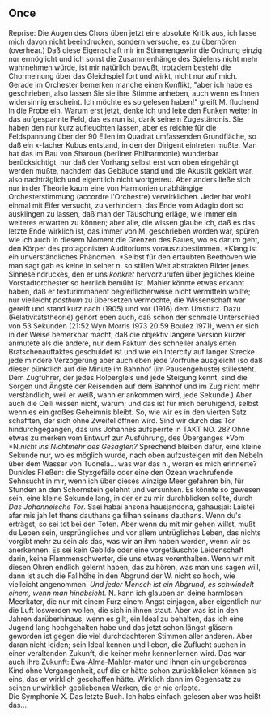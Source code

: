 ## Once
Reprise: Die Augen des Chors üben jetzt eine absolute Kritik aus, ich lasse mich davon nicht beeindrucken, sondern versuche, es zu überhören (overhear.) Daß diese Eigenschaft mir im Stimmengewirr die Ordnung einzig nur ermöglicht und ich sonst die Zusammenhänge des Spielens nicht mehr wahrnehmen würde, ist mir natürlich bewußt, trotzdem besteht die Chormeinung über das Gleichspiel fort und wirkt, nicht nur auf mich. Gerade im Orchester bemerken manche einen Konflikt, &quot;aber ich habe es geschrieben, also lassen Sie sie ihre Stimme anheben, auch wenn es Ihnen widersinnig erscheint. Ich möchte es so gelesen haben!&quot; greift M. fluchend in die Probe ein. Warum erst jetzt, denke ich und leite den Funken weiter in das aufgespannte Feld, das es nun ist, dank seinem Zugeständnis. Sie haben den nur kurz aufleuchten lassen, aber es reichte für die Feldspannung über der 90 Ellen im Quadrat umfassenden Grundfläche, so daß ein x-facher Kubus entstand, in den der Dirigent eintreten mußte. Man hat das im Bau von Sharoun (berliner Philharmonie) wunderbar berücksichtigt, nur daß der Vorhang selbst erst von oben eingehängt werden mußte, nachdem das Gebäude stand und die Akustik geklärt war, also nachträglich und eigentlich nicht wortgetreu. Aber anders ließe sich nur in der Theorie kaum eine von Harmonien unabhängige Orchesterstimmung (accordre l&#39;Orchestre) verwirklichen. Jeder hat wohl einmal mit Eifer versucht, zu verhindern, das Ende vom Adagio dort so ausklingen zu lassen, daß man der Täuschung erläge, wie immer ein weiteres erwarten zu können; aber alle, die wissen glaube ich, daß es das letzte Ende wirklich ist, das immer von M. geschrieben worden war, spüren wie ich auch in diesem Moment die Grenzen des Baues, wo es darum geht, den Körper des protagonisten Auditoriums vorauszubestimmen. *Klang ist ein unverständliches Phänomen. *Selbst für den ertaubten Beethoven wie man sagt gab es keine in seiner n. so stillen Welt abstrakten Bilder jenes Sinneseindruckes, den er uns *konkret* hervorzurufen über jegliches kleine Vorstadtorchester so herrlich bemüht ist. Mahler könnte etwas erkannt haben, daß er texturimmanent begreiflicherweise nicht vermitteln wollte; nur vielleicht *posthum* zu übersetzen vermochte, die Wissenschaft war gereift und stand kurz nach (1905) und vor (1916) dem Umsturz. Dazu (Relativitätstheorie) gehört eben auch, daß schon der schmale Unterschied von 53 Sekunden (21:52 Wyn Morris 1973 20:59 Boulez 1971), wenn er sich in der Weise bemerkbar macht, daß die objektiv längere Version kürzer anmutete als die andere, nur dem Faktum des schneller analysierten Bratschenauftaktes geschuldet ist und wie ein Intercity auf langer Strecke jede mindere Verzögerung aber auch eben jede Vorfrühe ausgleicht (so daß dieser pünktlich auf die Minute im Bahnhof (im Pausengehuste) stillesteht. Dem Zugführer, der jedes Holpergleis und jede Steigung kennt, sind die Sorgen und Ängste der Reisenden auf dem Bahnhof und im Zug nicht mehr verständlich, weil er weiß, wann er ankommen wird, jede Sekunde.) Aber auch die Celli wissen nicht, warum; und das ist für mich beruhigend, selbst wenn es ein großes Geheimnis bleibt. So, wie wir es in den vierten Satz schafften, der sich ohne Zweifel öffnen wird. Sind wir durch das Tor hindurchgegangen, das uns Johannes aufsperrte in TAKT NO. 28? Ohne etwas zu merken vom Entwurf zur Ausführung, des Überganges *Vom *N.*nicht ins Nichtmehr des Gesagten?* Sprechend bleiben dafür, eine kleine Sekunde nur, wo es möglich wurde, nach oben aufzusteigen mit den Nebeln über dem Wasser von Tuonela... was war das n., woran es mich erinnerte? Dunkles Fließen: die Styxgefälle oder eine den Ozean wachrufende Sehnsucht in mir, wenn ich über dieses winzige Meer gefahren bin, für Stunden an den Schornstein gelehnt und versunken. Es könnte so gewesen sein, eine kleine Sekunde lang, in der er zu mir durchblicken sollte, durch *Das Johanneische Tor*. Saei habai ansona hausjandona, gahausjai: Laistei afar mis jah let thans dauthans ga filhan seinans dauthans. Wenn du&#39;s erträgst, so sei tot bei den Toten. Aber wenn du mit mir gehen willst, mußt du Leben sein, ursprüngliches und vor allem untrügliches Leben, das nichts vorgibt mehr zu sein als das, was wir an ihm haben werden, wenn wir es anerkennen. Es sei kein Gebilde oder eine vorgetäuschte Leidenschaft darin, keine Flammenschwerter, die uns etwas vorenthalten. Wenn wir mit diesen Ohren endlich gelernt haben, das zu hören, was man uns sagen will, dann ist auch die Fallhöhe in den Abgrund der W. nicht so hoch, wie vielleicht angenommen. *Und jeder Mensch ist ein Abgrund, es schwindelt einem, wenn man hinabsieht.* N. kann ich glauben an deine harmlosen Meerkater, die nur mit einem Furz einem Angst einjagen, aber eigentlich nur die Luft loswerden wollen, die sich in ihnen staut. Aber was ist in den Jahren darüberhinaus, wenn es gilt, ein Ideal zu behalten, das ich eine Jugend lang hochgehalten habe und das jetzt schon längst gläsern geworden ist gegen die viel durchdachteren Stimmen aller anderen. Aber daran nicht leiden; sein Ideal kennen und lieben, die Zuflucht suchen in einer veraltenden Zukunft, die keiner mehr kennenlernen wird. Das war auch ihre Zukunft: Ewa-Alma-Mahler-mater und ihnen ein ungeborenes Kind ohne Vergangenheit, auf die er hätte schon zurückblicken können als eins, das er wirklich geschaffen hätte. Wirklich dann im Gegensatz zu seinen unwirklich gebliebenen Werken, die er nie erlebte.    
Die Symphonie X. Das letzte Buch. Ich habs einfach gelesen aber was heißt das...    
